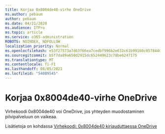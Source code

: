 ```yaml
---
title: Korjaa 0x8004de40-virhe OneDrive
ms.author: pebaum
author: pebaum
ms.date: 04/21/2020
ms.audience: ITPro
ms.topic: article
ms.service: o365-administration
ROBOTS: NOINDEX, NOFOLLOW
localization_priority: Normal
ms.openlocfilehash: e53f27573a7d63f66ea7cedbf996b2e632c61b99160c0578440e33b19a598714
ms.sourcegitcommit: b5f7da89a650d2915dc652449623c78be6247175
ms.translationtype: MT
ms.contentlocale: fi-FI
ms.lasthandoff: 08/05/2021
ms.locfileid: "54089545"
---
```

# <a name="fix-0x8004de40-error-in-onedrive"></a>Korjaa 0x8004de40-virhe OneDrive

Virhekoodi 0x8004de40 voi OneDrive, jos yhteyden muodostaminen pilvipalveluun on vaikeaa. 

Lisätietoja on kohdassa [Virhekoodi: 0x8004de40 kirjauduttaessa OneDrive](/sharepoint/troubleshoot/administration/error-0x8004de40-in-onedrive)